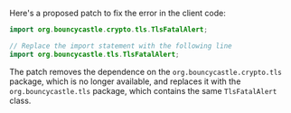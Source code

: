 Here's a proposed patch to fix the error in the client code:
```java
import org.bouncycastle.crypto.tls.TlsFatalAlert;

// Replace the import statement with the following line
import org.bouncycastle.tls.TlsFatalAlert;
```
The patch removes the dependence on the `org.bouncycastle.crypto.tls` package, which is no longer available, and replaces it with the `org.bouncycastle.tls` package, which contains the same `TlsFatalAlert` class.